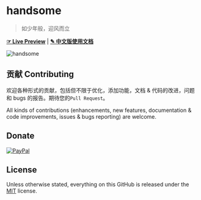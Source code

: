 # handsome

> 如少年般，迎风而立

[**☞ Live Preview**](https://www.ihewro.com/archives/489/)  |  [**✎ 中文版使用文档**](https://handsome.ihewro.com/)


![handsome](https://www.ihewro.com/usr/uploads/2017/04/808204957.png)

## 贡献 Contributing

欢迎各种形式的贡献，包括但不限于优化，添加功能，文档 & 代码的改进，问题和 bugs 的报告。期待您的`Pull Request`。

All kinds of contributions (enhancements, new features, documentation & code improvements, issues & bugs reporting) are welcome.

## Donate

[![PayPal](https://www.paypalobjects.com/digitalassets/c/website/marketing/apac/C2/logos-buttons/optimize/26_Yellow_PayPal_Pill_Button.png)](paypal.me/wangxiaopeng0)  

## License

Unless otherwise stated, everything on this GitHub is released under the [MIT](https://mit-license.org) license.
